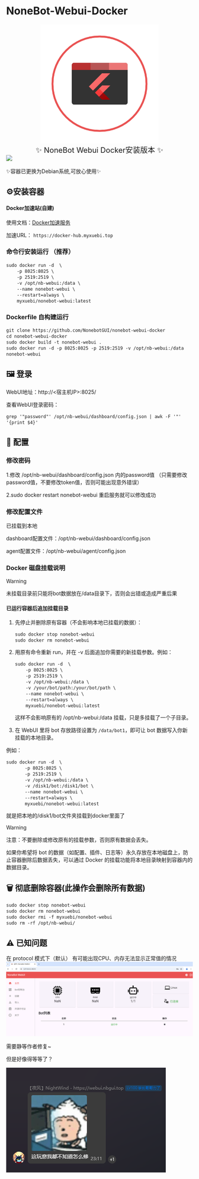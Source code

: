# NoneBot-Webui-Docker

<div align="center">
  <img src="https://raw.githubusercontent.com/NonebotGUI/nonebot-flutter-webui-dashboard/refs/heads/main/lib/assets/logo.png" alt="nonebot-flutter-gui" width="320" height="320" /><br>
</div>

<div align="center" style="font-size:20px;">
    ✨ NoneBot Webui Docker安装版本 ✨
</div>

<a title="Crowdin" target="_blank" href="https://hub.docker.com/r/myxuebi/nonebot-webui">
    <img src="https://img.shields.io/docker/pulls/myxuebi/nonebot-webui">
</a>

✨容器已更换为Debian系统,可放心使用✨

## ⚙️安装容器

#### Docker加速站(自建)
使用文档：[Docker加速服务](https://docker.myxuebi.top/) 

加速URL： ```https://docker-hub.myxuebi.top```

### 命令行安装运行 （推荐）
```shell
sudo docker run -d  \
    -p 8025:8025 \
    -p 2519:2519 \
    -v /opt/nb-webui:/data \
    --name nonebot-webui \
    --restart=always \
    myxuebi/nonebot-webui:latest
```

### Dockerfile 自构建运行
```shell
git clone https://github.com/NonebotGUI/nonebot-webui-docker
cd nonebot-webui-docker
sudo docker build -t nonebot-webui .
sudo docker run -d -p 8025:8025 -p 2519:2519 -v /opt/nb-webui:/data nonebot-webui
```

## 🖼️ 登录
WebUI地址：http://<宿主机IP>:8025/ 

查看WebUI登录密码：
```shell
grep '"password"' /opt/nb-webui/dashboard/config.json | awk -F '"' '{print $4}'
```

## 📑 配置
### 修改密码
1.修改 /opt/nb-webui/dashboard/config.json 内的password值 （只需要修改password值，不要修改token值，否则可能出现意外错误）

2.sudo docker restart nonebot-webui 重启服务就可以修改成功

### 修改配置文件
已挂载到本地

dashboard配置文件：/opt/nb-webui/dashboard/config.json 

agent配置文件：/opt/nb-webui/agent/config.json 


### Docker 磁盘挂载说明
> [!warning] 
> 未挂载目录前只能将bot数据放在/data目录下，否则会出错或造成严重后果
#### 已运行容器后追加挂载目录

1. 先停止并删除原有容器（不会影响本地已挂载的数据）：
   ```shell
   sudo docker stop nonebot-webui
   sudo docker rm nonebot-webui
   ```
2. 用原有命令重新 run，并在 -v 后面追加你需要的新挂载参数。例如：
   ```shell
   sudo docker run -d  \
       -p 8025:8025 \
       -p 2519:2519 \
       -v /opt/nb-webui:/data \
       -v /your/bot/path:/your/bot/path \
       --name nonebot-webui \
       --restart=always \
       myxuebi/nonebot-webui:latest
   ```
   这样不会影响原有的 /opt/nb-webui:/data 挂载，只是多挂载了一个子目录。

3. 在 WebUI 里将 bot 存放路径设置为 `/data/bot1`，即可让 bot 数据写入你新挂载的本地目录。

例如：
```shell
sudo docker run -d  \
       -p 8025:8025 \
       -p 2519:2519 \
       -v /opt/nb-webui:/data \
       -v /disk1/bot:/disk1/bot \
       --name nonebot-webui \
       --restart=always \
       myxuebi/nonebot-webui:latest
```
就是把本地的/disk1/bot文件夹挂载到docker里面了

> [!warning] 
> 注意：不要删除或修改原有的挂载参数，否则原有数据会丢失。

如果你希望将 bot 的数据（如配置、插件、日志等）永久存放在本地磁盘上，防止容器删除后数据丢失，可以通过 Docker 的挂载功能将本地目录映射到容器内的数据目录。

## 🗑️ 彻底删除容器(此操作会删除所有数据)
```shell
sudo docker stop nonebot-webui
sudo docker rm nonebot-webui
sudo docker rmi -f myxuebi/nonebot-webui
sudo rm -rf /opt/nb-webui/
```

## ⚠️ 已知问题
在 protocol 模式下（默认） 有可能出现CPU、内存无法显示正常值的情况
![bug](img/bug.png) 


需要静等作者修复~ 

但是好像得等等了？ 

![yefeng](img/msg.png)